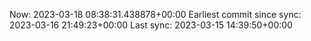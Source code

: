 Now: 2023-03-18 08:38:31.438878+00:00 Earliest commit since sync: 2023-03-16 21:49:23+00:00 Last sync: 2023-03-15 14:39:50+00:00

